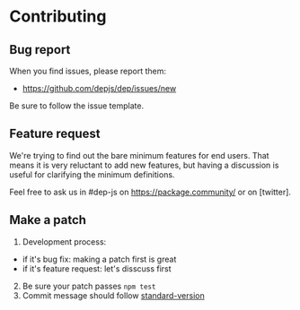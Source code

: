 # Contributing
## Bug report
When you find issues, please report them:
+ https://github.com/depjs/dep/issues/new

Be sure to follow the issue template.

## Feature request
We're trying to find out the bare minimum features for end users. That means it is very reluctant to add new features, but having a discussion is useful for clarifying the minimum definitions.

Feel free to ask us in #dep-js on https://package.community/ or on [twitter].

## Make a patch
1. Development process:
  + if it's bug fix: making a patch first is great
  + if it's feature request: let's disscuss first
2. Be sure your patch passes `npm test`
3. Commit message should follow [standard-version][]

[standard-version]: https://github.com/conventional-changelog/standard-version
